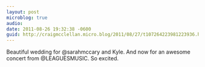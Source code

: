 ```yaml
---
layout: post
microblog: true
audio: 
date: 2011-08-26 19:32:38 -0600
guid: http://craigmcclellan.micro.blog/2011/08/27/t107264223981223936.html
---
```

Beautiful wedding for @sarahmccary and Kyle. And now for an awesome concert from @LEAGUESMUSIC. So excited.

